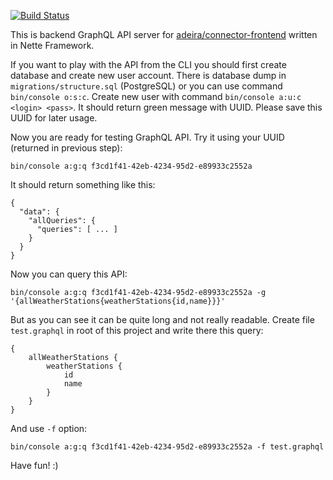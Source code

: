 [![Build Status](https://travis-ci.org/adeira/connector.svg?branch=master)](https://travis-ci.org/adeira/connector)

This is backend GraphQL API server for [adeira/connector-frontend](https://github.com/adeira/connector-frontend) written in Nette Framework.

If you want to play with the API from the CLI you should first create database and create new user account. There is database dump in `migrations/structure.sql` (PostgreSQL) or you can use command `bin/console o:s:c`. Create new user with command `bin/console a:u:c <login> <pass>`. It should return green message with UUID. Please save this UUID for later usage.

Now you are ready for testing GraphQL API. Try it using your UUID (returned in previous step):

    bin/console a:g:q f3cd1f41-42eb-4234-95d2-e89933c2552a

It should return something like this:

    {
      "data": {
        "allQueries": {
          "queries": [ ... ]
        }
      }
    }

Now you can query this API:

    bin/console a:g:q f3cd1f41-42eb-4234-95d2-e89933c2552a -g '{allWeatherStations{weatherStations{id,name}}}'

But as you can see it can be quite long and not really readable. Create file `test.graphql` in root of this project and write there this query:

    {
        allWeatherStations {
            weatherStations {
                id
                name
            }
        }
    }

And use `-f` option:

    bin/console a:g:q f3cd1f41-42eb-4234-95d2-e89933c2552a -f test.graphql

Have fun! :)
